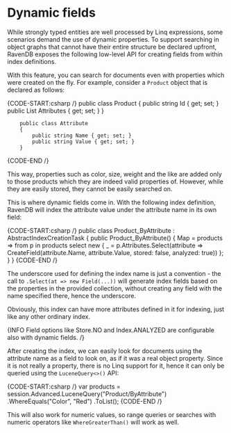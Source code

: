 # Dynamic fields

While strongly typed entities are well processed by Linq expressions, some scenarios demand the use of dynamic properties. To support searching in object graphs that cannot have their entire structure be declared upfront, RavenDB exposes the following low-level API for creating fields from within index definitions.

With this feature, you can search for documents even with properties which were created on the fly. For example, consider a `Product` object that is declared as follows:

{CODE-START:csharp /}
		public class Product
		{
			public string Id { get; set; }
			public List<Attribute> Attributes { get; set; }
		}

		public class Attribute
		{
			public string Name { get; set; }
			public string Value { get; set; }
		}
{CODE-END /}

This way, properties such as color, size, weight and the like are added only to those products which they are indeed valid properties of. However, while they are easily stored, they cannot be easily searched on.

This is where dynamic fields come in. With the following index definition, RavenDB will index the attribute value under the attribute name in its own field:

{CODE-START:csharp /}
		public class Product_ByAttribute : AbstractIndexCreationTask<Product>
		{
			public Product_ByAttribute()
			{
				Map = products =>
					from p in products
					select new
					{
						_ = p.Attributes.Select(attribute =>
              CreateField(attribute.Name, attribute.Value, stored: false, analyzed: true))
					};
			}
		}
{CODE-END /}

The underscore used for defining the index name is just a convention - the call to `.Select(at => new Field(...))` will generate index fields based on the properties in the provided collection, without creating any field with the name specified there, hence the underscore.

Obviously, this index can have more attributes defined in it for indexing, just like any other ordinary index.

{INFO Field options like Store.NO and Index.ANALYZED are configurable also with dynamic fields. /}

After creating the index, we can easily look for documents using the attribute name as a field to look on, as if it was a real object property. Since it is not really a property, there is no Linq support for it, hence it can only be queried using the `LuceneQuery<>()` API:

{CODE-START:csharp /}
					var products = session.Advanced.LuceneQuery<Product>("Product/ByAttribute")
						.WhereEquals("Color", "Red")
						.ToList();
{CODE-END /}

This will also work for numeric values, so range queries or searches with numeric operators like `WhereGreaterThan()` will work as well.
